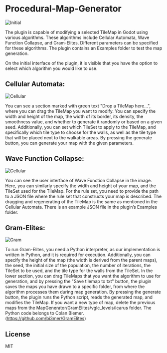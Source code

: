# Procedural-Map-Generator

![Initial](https://i.ibb.co/wpmnBm0/initial.png)

The plugin is capable of modifying a selected TileMap in Godot using various algorithms. These algorithms include Cellular Automata, Wave Function Collapse, and Gram-Elites. Different parameters can be specified for these algorithms. The plugin contains an Examples folder to test the map generation.

On the initial interface of the plugin, it is visible that you have the option to select which algorithm you would like to use.

## Cellular Automata:

![Cellular](https://i.ibb.co/GTpKBpL/cellular.png)

You can see a section marked with green text "Drop a TileMap here...", where you can drag the TileMap you want to modify. You can specify the width and height of the map, the width of its border, its density, the smoothness value, and whether to generate it randomly or based on a given seed. Additionally, you can set which TileSet to apply to the TileMap, and specifically which tile type to choose for the walls, as well as the tile type that will be placed next to the walkable areas. By pressing the generate button, you can generate your map with the given parameters.

## Wave Function Collapse:

![Cellular](https://i.ibb.co/0QXMMj9/wfc.png)

You can see the user interface of Wave Function Collapse in the image. Here, you can similarly specify the width and height of your map, and the TileSet used for the TileMap. For the rule set, you need to provide the path to a JSON file where the rule set that constructs your map is described. The dragging and regenerating of the TileMap is the same as mentioned in the Cellular Automata. There is an example JSON file in the plugin’s Examples folder.

## Gram-Elites:

![Gram](https://i.ibb.co/jz4fv6g/gram.png)

To run Gram-Elites, you need a Python interpreter, as our implementation is written in Python, and it is required for execution. Additionally, you can specify the height of the map (the width is derived from the parent maps), the seed, the initial size of the population, the number of iterations, the TileSet to be used, and the tile type for the walls from the TileSet. In the lower section, you can drag TileMaps that you want the algorithm to use for generation, and by pressing the "Save tilemap to txt" button, the plugin saves the maps you have drawn to a specific folder, from where the algorithm processes them during map generation. By pressing the generate button, the plugin runs the Python script, reads the generated map, and modifies the TileMap. If you want a new type of map, delete the previous maps from the MapGenerator/GramElites/vglc_levels/Icarus folder. The Python code belongs to Colan Biemer. (https://github.com/bi3mer/GramElites)

## License

MIT



